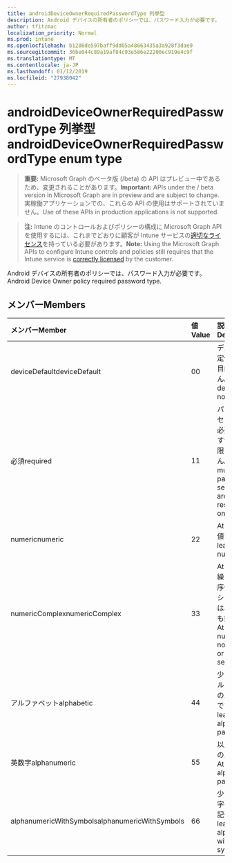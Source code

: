 ```yaml
---
title: androidDeviceOwnerRequiredPasswordType 列挙型
description: Android デバイスの所有者のポリシーでは、パスワード入力が必要です。
author: tfitzmac
localization_priority: Normal
ms.prod: intune
ms.openlocfilehash: b1208de597baff9dd05a48663435a3a928f3dae9
ms.sourcegitcommit: 36be044c89a19af84c93e586e22200ec919e4c9f
ms.translationtype: MT
ms.contentlocale: ja-JP
ms.lasthandoff: 01/12/2019
ms.locfileid: "27938042"
---
```

# <a name="androiddeviceownerrequiredpasswordtype-enum-type"></a><span data-ttu-id="b32cb-103">androidDeviceOwnerRequiredPasswordType 列挙型</span><span class="sxs-lookup"><span data-stu-id="b32cb-103">androidDeviceOwnerRequiredPasswordType enum type</span></span>

> <span data-ttu-id="b32cb-104">**重要:** Microsoft Graph のベータ版 (/beta) の API はプレビュー中であるため、変更されることがあります。</span><span class="sxs-lookup"><span data-stu-id="b32cb-104">**Important:** APIs under the / beta version in Microsoft Graph are in preview and are subject to change.</span></span> <span data-ttu-id="b32cb-105">実稼働アプリケーションでの、これらの API の使用はサポートされていません。</span><span class="sxs-lookup"><span data-stu-id="b32cb-105">Use of these APIs in production applications is not supported.</span></span>

> <span data-ttu-id="b32cb-106">**注:** Intune のコントロールおよびポリシーの構成に Microsoft Graph API を使用するには、これまでどおりに顧客が Intune サービスの[適切なライセンス](https://go.microsoft.com/fwlink/?linkid=839381)を持っている必要があります。</span><span class="sxs-lookup"><span data-stu-id="b32cb-106">**Note:** Using the Microsoft Graph APIs to configure Intune controls and policies still requires that the Intune service is [correctly licensed](https://go.microsoft.com/fwlink/?linkid=839381) by the customer.</span></span>

<span data-ttu-id="b32cb-107">Android デバイスの所有者のポリシーでは、パスワード入力が必要です。</span><span class="sxs-lookup"><span data-stu-id="b32cb-107">Android Device Owner policy required password type.</span></span>
## <a name="members"></a><span data-ttu-id="b32cb-108">メンバー</span><span class="sxs-lookup"><span data-stu-id="b32cb-108">Members</span></span>
|<span data-ttu-id="b32cb-109">メンバー</span><span class="sxs-lookup"><span data-stu-id="b32cb-109">Member</span></span>|<span data-ttu-id="b32cb-110">値</span><span class="sxs-lookup"><span data-stu-id="b32cb-110">Value</span></span>|<span data-ttu-id="b32cb-111">説明</span><span class="sxs-lookup"><span data-stu-id="b32cb-111">Description</span></span>|
|:---|:---|:---|
|<span data-ttu-id="b32cb-112">deviceDefault</span><span class="sxs-lookup"><span data-stu-id="b32cb-112">deviceDefault</span></span>|<span data-ttu-id="b32cb-113">0</span><span class="sxs-lookup"><span data-stu-id="b32cb-113">0</span></span>|<span data-ttu-id="b32cb-114">デバイスの既定値でことを目的しません。</span><span class="sxs-lookup"><span data-stu-id="b32cb-114">Device default value, no intent.</span></span>|
|<span data-ttu-id="b32cb-115">必須</span><span class="sxs-lookup"><span data-stu-id="b32cb-115">required</span></span>|<span data-ttu-id="b32cb-116">1</span><span class="sxs-lookup"><span data-stu-id="b32cb-116">1</span></span>|<span data-ttu-id="b32cb-117">パスワードのセットでは、必要がありますが、型に制限はありません。</span><span class="sxs-lookup"><span data-stu-id="b32cb-117">There must be a password set, but there are no restrictions on type.</span></span>|
|<span data-ttu-id="b32cb-118">numeric</span><span class="sxs-lookup"><span data-stu-id="b32cb-118">numeric</span></span>|<span data-ttu-id="b32cb-119">2</span><span class="sxs-lookup"><span data-stu-id="b32cb-119">2</span></span>|<span data-ttu-id="b32cb-120">At は最低の数値です。</span><span class="sxs-lookup"><span data-stu-id="b32cb-120">At least numeric.</span></span>|
|<span data-ttu-id="b32cb-121">numericComplex</span><span class="sxs-lookup"><span data-stu-id="b32cb-121">numericComplex</span></span>|<span data-ttu-id="b32cb-122">3</span><span class="sxs-lookup"><span data-stu-id="b32cb-122">3</span></span>|<span data-ttu-id="b32cb-123">At なしまたは繰り返しの順序付けられたシーケンスでは、少なくとも数値です。</span><span class="sxs-lookup"><span data-stu-id="b32cb-123">At least numeric with no repeating or ordered sequences.</span></span>|
|<span data-ttu-id="b32cb-124">アルファベット</span><span class="sxs-lookup"><span data-stu-id="b32cb-124">alphabetic</span></span>|<span data-ttu-id="b32cb-125">4</span><span class="sxs-lookup"><span data-stu-id="b32cb-125">4</span></span>|<span data-ttu-id="b32cb-126">少なくともアルファベットのパスワードです。</span><span class="sxs-lookup"><span data-stu-id="b32cb-126">At least alphabetic password.</span></span>|
|<span data-ttu-id="b32cb-127">英数字</span><span class="sxs-lookup"><span data-stu-id="b32cb-127">alphanumeric</span></span>|<span data-ttu-id="b32cb-128">5</span><span class="sxs-lookup"><span data-stu-id="b32cb-128">5</span></span>|<span data-ttu-id="b32cb-129">以上の英数字のパスワード</span><span class="sxs-lookup"><span data-stu-id="b32cb-129">At least alphanumeric password</span></span>|
|<span data-ttu-id="b32cb-130">alphanumericWithSymbols</span><span class="sxs-lookup"><span data-stu-id="b32cb-130">alphanumericWithSymbols</span></span>|<span data-ttu-id="b32cb-131">6</span><span class="sxs-lookup"><span data-stu-id="b32cb-131">6</span></span>|<span data-ttu-id="b32cb-132">少なくとも文字の英数字の記号です。</span><span class="sxs-lookup"><span data-stu-id="b32cb-132">At least alphanumeric with symbols.</span></span>|





